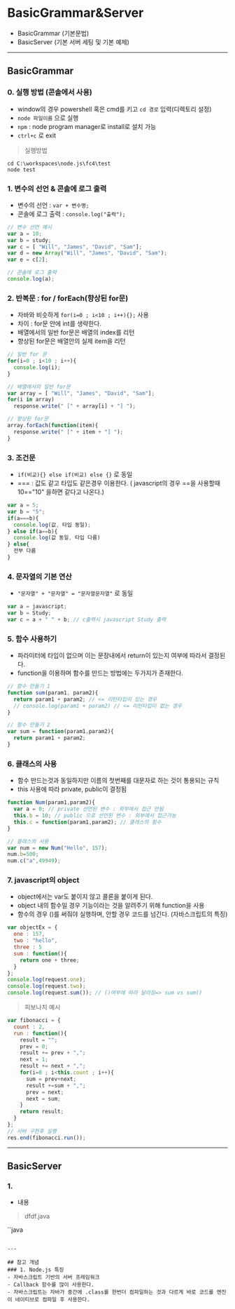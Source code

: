 # BasicGrammar&Server
  - BasicGrammar (기본문법)
  - BasicServer (기본 서버 세팅 및 기본 예제)

---

## BasicGrammar
  ### 0. 실행 방법 (콘솔에서 사용)
  - window의 경우 powershell 혹은 cmd를 키고 `cd 경로` 입력(디렉토리 설정)
  - `node 파일이름` 으로 실행
  - `npm` : node program manager로 install로 설치 가능
  - `ctrl+c` 로 exit

  > 실행방법

  ```
  cd C:\workspaces\node.js\fc4\test
  node test
  ```

  ### 1. 변수의 선언 & 콘솔에 로그 출력
  - 변수의 선언 : `var + 변수명;`
  - 콘솔에 로그 출력 : `console.log("출력");`

  ```javascript
  // 변수 선언 예시
  var a = 10;
  var b = study;
  var c = [ "Will", "James", "David", "Sam"];
  var d = new Array("Will", "James", "David", "Sam");
  var e = c[2];

  // 콘솔에 로그 출력
  console.log(a);
  ```

  ### 2. 반복문 : for / forEach(향상된 for문)
  - 자바와 비슷하게 `for(i=0 ; i<10 ; i++){};` 사용
  - 차이 : for문 안에 int를 생략한다.
  - 배열에서의 일반 for문은 배열의 index를 리턴
  - 향상된 for문은 배열안의 실제 item을 리턴

  ```javascript
  // 일반 for 문
  for(i=0 ; i<10 ; i++){
    console.log(i);
  }

  // 배열에서의 일반 for문
  var array = [ "Will", "James", "David", "Sam"];
  for(i in array)
    response.write(" [" + array[i] + "] ");

  // 향상된 for문
  array.forEach(function(item){
    response.write(" [" + item + "] ");
  }
  ```

  ### 3. 조건문
  - `if(비교){} else if(비교) else {}` 로 동일
  - === : 값도 같고 타입도 같은경우 이용한다. ( javascript의 경우 ==을 사용할때 10=="10" 을하면 같다고 나온다.)

  ```javascript
  var a = 5;
  var b = "5";
  if(a===b){
    console.log(값, 타입 동일);
  } else if(a==b){
    console.log(값 동일, 타입 다름)
  } else{
    전부 다름
  }
  ```

  ### 4. 문자열의 기본 연산
  - `"문자열" + "문자열" = "문자열문자열"` 로 동일

  ```javascript
  var a = javascript;
  var b = Study;
  var c = a + " " + b; // c출력시 javascript Study 출력
  ```

  ### 5. 함수 사용하기
  - 파라미터에 타입이 없으며 이는 문장내에서 return이 있는지 여부에 따라서 결정된다.
  - function을 이용하며 함수를 만드는 방법에는 두가지가 존재한다.

  ```javascript
  // 함수 만들기 1
  function sum(param1, param2){
    return param1 + param2; // <= 리턴타입이 있는 경우
    // console.log(param1 + param2) // <= 리턴타입이 없는 경우
  }

  // 함수 만들기 2
  var sum = function(param1,param2){
    return param1 + param2;
  }
  ```

  ### 6. 클래스의 사용
  - 함수 만드는것과 동일하지만 이름의 첫번째를 대문자로 하는 것이 통용되는 규칙
  - this 사용에 따라 private, public이 결정됨

  ```javascript
  function Num(param1,param2){
    var a = 0; // private 선언된 변수 : 외부에서 접근 안됨
    this.b = 10; // public 으로 선언된 변수 : 외부에서 접근가능
    this.c = function(param1,param2); // 클래스의 함수
  }

  // 클래스의 사용
  var num = new Num("Hello", 157);
  num.b=500;
  num.c("a",49949);
  ```

  ### 7. javascript의 object
  - object에서는 var도 붙이지 않고 콜론을 붙이게 된다.
  - object 내의 함수일 경우 기능이라는 것을 알려주기 위해 function을 사용
  - 함수의 경우 ()를 써줘야 실행하며, 안할 경우 코드를 넘긴다. (자바스크립트의 특징)

  ```javascript
  var objectEx = {
    one : 157,
    two : "hello",
    three : 5
    sum : function(){
      return one + three;
    }
  };
  console.log(request.one);
  console.log(request.two);
  console.log(request.sum()); // ()여부에 따라 달라짐=> sum vs sum()
  ```

  > 피보나치 예시

  ```javascript
  var fibonacci = {
    count : 2,
    run : function(){
      result = "";
      prev = 0;
      result += prev + ",";
      next = 1;
      result += next + ",";
      for(i=0 ; i<this.count ; i++){
        sum = prev+next;
        result +=sum + ",";
        prev = next;
        next = sum;
      }
      return result;
    }
  };
  // 서버 구현후 실행
  res.end(fibonacci.run());
  ```

---

## BasicServer
  ### 1.
  - 내용

  > dfdf.java

  ``java

  ```

---

## 참고 개념
  ### 1. Node.js 특징
  - 자바스크립트 기반의 서버 프레임워크
  - Callback 함수를 많이 사용한다.
  - 자바스크립트는 자바가 중간에 .class를 한번더 컴파일하는 것과 다르게 바로 코드를 엔진이 네이티브로 컴파일 후 사용한다.
